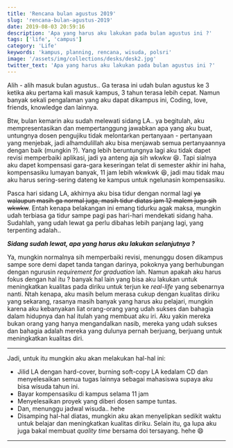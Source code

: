 ```yaml
---
title: 'Rencana bulan agustus 2019'
slug: 'rencana-bulan-agustus-2019'
date: 2019-08-03 20:59:16
description: 'Apa yang harus aku lakukan pada bulan agustus ini ?'
tags: ['life', 'campus']
category: 'Life'
keywords: 'kampus, planning, rencana, wisuda, polsri'
image: '/assets/img/collections/desks/desk2.jpg'
twitter_text: 'Apa yang harus aku lakukan pada bulan agustus ini ?'
---
```


Alih - alih masuk bulan agustus.. Ga terasa ini udah bulan agustus ke 3 ketika aku pertama kali masuk kampus, 3 tahun terasa lebih cepat. Namun banyak sekali pengalaman yang aku dapat dikampus ini, Coding, love, friends, knowledge dan lainnya.

Btw, bulan kemarin aku sudah melewati sidang LA.. ya begitulah, aku mempresentasikan dan mempertanggung jawabkan apa yang aku buat, untungnya dosen pengujiku tidak melontarkan pertanyaan - pertanyaan yang menjebak, jadi alhamdulillah aku bisa menjawab semua pertanyaannya dengan baik (mungkin ?). Yang lebih beruntungnya lagi aku tidak dapet revisi memperbaiki aplikasi, jadi ya anteng aja sih wkwkw 😆. Tapi sialnya aku dapet kompensasi gara-gara keseringan telat di semester akhir ini haha, kompensasiku lumayan banyak, 11 jam lebih wkwkwk 😆, jadi mau tidak mau aku harus sering-sering dateng ke kampus untuk ngelunasin kompensasiku.

Pasca hari sidang LA, akhirnya aku bisa tidur dengan normal lagi <del>ya walaupun masih ga normal juga, masih tidur diatas jam 12 malem juga sih wkwkw</del>. Entah kenapa belakangan ini emang tidurku agak maksa, mungkin udah terbiasa ga tidur sampe pagi pas hari-hari mendekati sidang haha. Sudahlah, yang udah lewat ga perlu dibahas lebih panjang lagi, yang terpenting adalah..

***Sidang sudah lewat, apa yang harus aku lakukan selanjutnya ?***

Ya, mungkin normalnya sih memperbaiki revisi, menunggu dosen dikampus sampe sore demi dapet tanda tangan darinya, pokoknya yang berhubungan dengan ngurusin *requirement for graduation* lah. Namun apakah aku harus fokus dengan hal itu ? banyak hal lain yang bisa aku lakukan untuk meningkatkan kualitas pada diriku untuk terjun ke *real-life* yang sebenarnya nanti. Ntah kenapa, aku masih belum merasa cukup dengan kualitas diriku yang sekarang, rasanya masih banyak yang harus aku pelajari, mungkin karena aku kebanyakan liat orang-orang yang udah sukses dan bahagia dalam hidupnya dan hal itulah yang membuat aku iri. Aku yakin mereka bukan orang yang hanya mengandalkan nasib, mereka yang udah sukses dan bahagia adalah mereka yang dulunya pernah berjuang, berjuang untuk meningkatkan kualitas diri.

---

Jadi, untuk itu mungkin aku akan melakukan hal-hal ini:

- Jilid LA dengan hard-cover, burning soft-copy LA kedalam CD dan menyelesaikan semua tugas lainnya sebagai mahasiswa supaya aku bisa wisuda tahun ini.
- Bayar kompensasiku di kampus selama 11 jam
- Menyelesaikan proyek yang diberi dosen sampe tuntas.
- Dan, menunggu jadwal wisuda.. hehe
- Disamping hal-hal diatas, mungkin aku akan menyelipkan sedikit waktu untuk belajar dan meningkatkan kualitas diriku. Selain itu, ga lupa aku juga bakal membuat *quality time* bersama doi tersayang. hehe 😄

---
